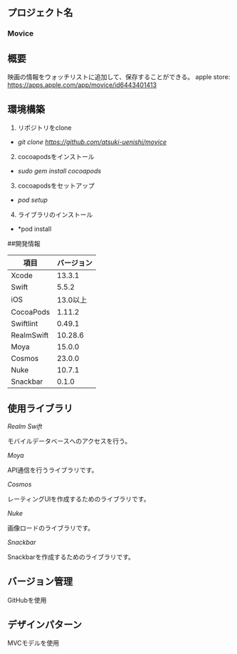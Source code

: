 ## プロジェクト名
### Movice

## 概要
映画の情報をウォッチリストに追加して、保存することができる。
apple store: https://apps.apple.com/app/movice/id6443401413

## 環境構築
1. リポジトリをclone 

- *git clone https://github.com/atsuki-uenishi/movice*

2. cocoapodsをインストール 

- *sudo gem install cocoapods*

3. cocoapodsをセットアップ

- *pod setup*

4. ライブラリのインストール

- *pod install

##開発情報

| 項目 | バージョン |
| ---- | ---- |
| Xcode | 13.3.1 |
| Swift | 5.5.2 |
| iOS | 13.0以上 |
| CocoaPods | 1.11.2 |
| Swiftlint | 0.49.1 |
| RealmSwift | 10.28.6 |
| Moya | 15.0.0 |
| Cosmos | 23.0.0 |
| Nuke | 10.7.1 | 
| Snackbar | 0.1.0 |

## 使用ライブラリ
*Realm Swift*

モバイルデータベースへのアクセスを行う。

*Moya*

API通信を行うライブラリです。

*Cosmos*

レーティングUIを作成するためのライブラリです。

*Nuke*

画像ロードのライブラリです。

*Snackbar*

Snackbarを作成するためのライブラリです。

## バージョン管理
GitHubを使用

## デザインパターン
MVCモデルを使用
